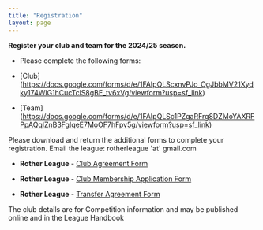 ```yaml
---
title: "Registration"
layout: page
---
```


 **Register your club and team for the 2024/25 season.**

- Please complete the following forms:
 
- [Club] (https://docs.google.com/forms/d/e/1FAIpQLScxnvPJo_OgJbbMV21Xydky174WlG1hCucTclS8gBE_tv6xVg/viewform?usp=sf_link)

- [Team] (https://docs.google.com/forms/d/e/1FAIpQLSc1PZgaRFrg8DZMoYAXRFPpAQqlZnB3FgIqeE7MoOF7hFpv5g/viewform?usp=sf_link)



Please download and return the additional forms to complete your registration. Email the league: rotherleague 'at' gmail.com

* **Rother League** - [Club Agreement Form](https://drive.google.com/file/d/1UJWkEbWULesbU3r_o1FxtwX0-pKBnG3n/view?usp=sharing)

* **Rother League** - [Club Membership Application Form](https://drive.google.com/file/d/1B9M5cu5rcLLaRxeyAm5mtXnM9z7eWM-D/view?usp=sharing)

* **Rother League** - [Transfer Agreement Form](https://drive.google.com/file/d/1FJUIJUXVdPLNm_rpLBjY7TrEaRfD3t1h/view?usp=sharing)

The club details are for Competition information and may be published online and in the League Handbook




